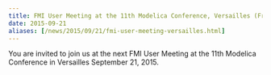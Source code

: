 ```yaml
---
title: FMI User Meeting at the 11th Modelica Conference, Versailles (France)
date: 2015-09-21
aliases: [/news/2015/09/21/fmi-user-meeting-versailles.html]
---
```


You are invited to join us at the next FMI User Meeting at the 11th Modelica Conference in Versailles September 21, 2015.
